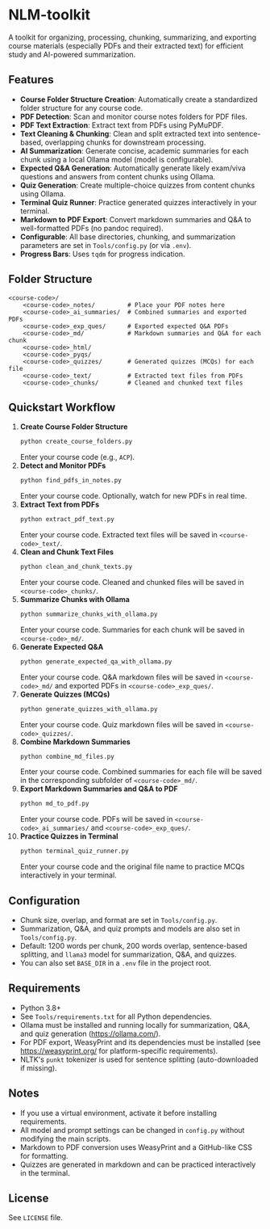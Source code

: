 # NLM-toolkit

A toolkit for organizing, processing, chunking, summarizing, and exporting course materials (especially PDFs and their extracted text) for efficient study and AI-powered summarization.

## Features
- **Course Folder Structure Creation**: Automatically create a standardized folder structure for any course code.
- **PDF Detection**: Scan and monitor course notes folders for PDF files.
- **PDF Text Extraction**: Extract text from PDFs using PyMuPDF.
- **Text Cleaning & Chunking**: Clean and split extracted text into sentence-based, overlapping chunks for downstream processing.
- **AI Summarization**: Generate concise, academic summaries for each chunk using a local Ollama model (model is configurable).
- **Expected Q&A Generation**: Automatically generate likely exam/viva questions and answers from content chunks using Ollama.
- **Quiz Generation**: Create multiple-choice quizzes from content chunks using Ollama.
- **Terminal Quiz Runner**: Practice generated quizzes interactively in your terminal.
- **Markdown to PDF Export**: Convert markdown summaries and Q&A to well-formatted PDFs (no pandoc required).
- **Configurable**: All base directories, chunking, and summarization parameters are set in `Tools/config.py` (or via `.env`).
- **Progress Bars**: Uses `tqdm` for progress indication.

## Folder Structure
```
<course-code>/
    <course-code>_notes/         # Place your PDF notes here
    <course-code>_ai_summaries/  # Combined summaries and exported PDFs
    <course-code>_exp_ques/      # Exported expected Q&A PDFs
    <course-code>_md/            # Markdown summaries and Q&A for each chunk
    <course-code>_html/
    <course-code>_pyqs/
    <course-code>_quizzes/       # Generated quizzes (MCQs) for each file
    <course-code>_text/          # Extracted text files from PDFs
    <course-code>_chunks/        # Cleaned and chunked text files
```

## Quickstart Workflow
1. **Create Course Folder Structure**
   ```cmd
   python create_course_folders.py
   ```
   Enter your course code (e.g., `ACP`).
2. **Detect and Monitor PDFs**
   ```cmd
   python find_pdfs_in_notes.py
   ```
   Enter your course code. Optionally, watch for new PDFs in real time.
3. **Extract Text from PDFs**
   ```cmd
   python extract_pdf_text.py
   ```
   Enter your course code. Extracted text files will be saved in `<course-code>_text/`.
4. **Clean and Chunk Text Files**
   ```cmd
   python clean_and_chunk_texts.py
   ```
   Enter your course code. Cleaned and chunked files will be saved in `<course-code>_chunks/`.
5. **Summarize Chunks with Ollama**
   ```cmd
   python summarize_chunks_with_ollama.py
   ```
   Enter your course code. Summaries for each chunk will be saved in `<course-code>_md/`.
6. **Generate Expected Q&A**
   ```cmd
   python generate_expected_qa_with_ollama.py
   ```
   Enter your course code. Q&A markdown files will be saved in `<course-code>_md/` and exported PDFs in `<course-code>_exp_ques/`.
7. **Generate Quizzes (MCQs)**
   ```cmd
   python generate_quizzes_with_ollama.py
   ```
   Enter your course code. Quiz markdown files will be saved in `<course-code>_quizzes/`.
8. **Combine Markdown Summaries**
   ```cmd
   python combine_md_files.py
   ```
   Enter your course code. Combined summaries for each file will be saved in the corresponding subfolder of `<course-code>_md/`.
9. **Export Markdown Summaries and Q&A to PDF**
   ```cmd
   python md_to_pdf.py
   ```
   Enter your course code. PDFs will be saved in `<course-code>_ai_summaries/` and `<course-code>_exp_ques/`.
10. **Practice Quizzes in Terminal**
    ```cmd
    python terminal_quiz_runner.py
    ```
    Enter your course code and the original file name to practice MCQs interactively in your terminal.

## Configuration
- Chunk size, overlap, and format are set in `Tools/config.py`.
- Summarization, Q&A, and quiz prompts and models are also set in `Tools/config.py`.
- Default: 1200 words per chunk, 200 words overlap, sentence-based splitting, and `llama3` model for summarization, Q&A, and quizzes.
- You can also set `BASE_DIR` in a `.env` file in the project root.

## Requirements
- Python 3.8+
- See `Tools/requirements.txt` for all Python dependencies.
- Ollama must be installed and running locally for summarization, Q&A, and quiz generation (https://ollama.com/).
- For PDF export, WeasyPrint and its dependencies must be installed (see https://weasyprint.org/ for platform-specific requirements).
- NLTK's `punkt` tokenizer is used for sentence splitting (auto-downloaded if missing).

## Notes
- If you use a virtual environment, activate it before installing requirements.
- All model and prompt settings can be changed in `config.py` without modifying the main scripts.
- Markdown to PDF conversion uses WeasyPrint and a GitHub-like CSS for formatting.
- Quizzes are generated in markdown and can be practiced interactively in the terminal.

## License
See `LICENSE` file.
